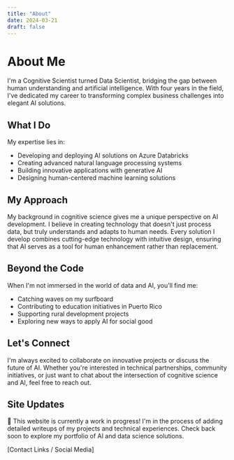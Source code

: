 ```yaml
---
title: "About"
date: 2024-03-21
draft: false
---
```


# About Me

I'm a Cognitive Scientist turned Data Scientist, bridging the gap between human understanding and artificial intelligence. With four years in the field, I've dedicated my career to transforming complex business challenges into elegant AI solutions.

## What I Do

My expertise lies in:
- Developing and deploying AI solutions on Azure Databricks
- Creating advanced natural language processing systems
- Building innovative applications with generative AI
- Designing human-centered machine learning solutions

## My Approach

My background in cognitive science gives me a unique perspective on AI development. I believe in creating technology that doesn't just process data, but truly understands and adapts to human needs. Every solution I develop combines cutting-edge technology with intuitive design, ensuring that AI serves as a tool for human enhancement rather than replacement.

## Beyond the Code

When I'm not immersed in the world of data and AI, you'll find me:
- Catching waves on my surfboard
- Contributing to education initiatives in Puerto Rico
- Supporting rural development projects
- Exploring new ways to apply AI for social good

## Let's Connect

I'm always excited to collaborate on innovative projects or discuss the future of AI. Whether you're interested in technical partnerships, community initiatives, or just want to chat about the intersection of cognitive science and AI, feel free to reach out.

## Site Updates

🚧 This website is currently a work in progress! I'm in the process of adding detailed writeups of my projects and technical experiences. Check back soon to explore my portfolio of AI and data science solutions.

[Contact Links / Social Media]
